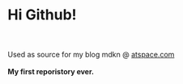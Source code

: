 # Hi Github!
<br>
<br>Used as source for my blog mdkn @ <a href='mdkn.atspace.cc'>atspace.com</a>
<br>
<br><b>My first reporistory ever.</b>


